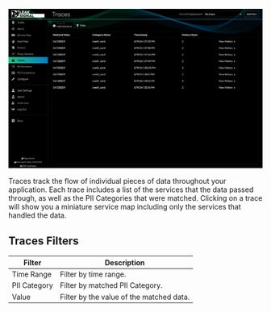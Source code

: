 ![Traces](images/Traces.png)

Traces track the flow of individual pieces of data throughout your application. Each trace includes a list of the services that the data passed through, as well as the PII Categories that were matched. Clicking on a trace will show you a miniature service map including only the services that handled the data.

## Traces Filters

| Filter | Description |
| --- | --- |
| Time Range | Filter by time range. |
| PII Category | Filter by matched PII Category. |
| Value | Filter by the value of the matched data. |